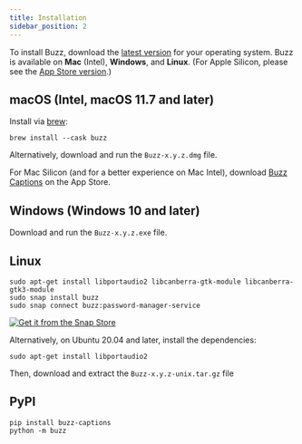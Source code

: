 ```yaml
---
title: Installation
sidebar_position: 2
---
```


To install Buzz, download the [latest version](https://github.com/chidiwilliams/buzz/releases/latest) for your operating
system. Buzz is available on **Mac** (Intel), **Windows**, and **Linux**. (For Apple Silicon, please see
the [App Store version](https://apps.apple.com/us/app/buzz-captions/id6446018936?mt=12&itsct=apps_box_badge&itscg=30200).)

## macOS (Intel, macOS 11.7 and later)

Install via [brew](https://brew.sh/):

```shell
brew install --cask buzz
```

Alternatively, download and run the `Buzz-x.y.z.dmg` file.

For Mac Silicon (and for a better experience on Mac Intel),
download [Buzz Captions](https://apps.apple.com/us/app/buzz-captions/id6446018936?mt=12&amp;itsct=apps_box_badge&amp;itscg=30200)
on the App Store.

## Windows (Windows 10 and later)

Download and run the `Buzz-x.y.z.exe` file.

## Linux

```shell
sudo apt-get install libportaudio2 libcanberra-gtk-module libcanberra-gtk3-module
sudo snap install buzz
sudo snap connect buzz:password-manager-service
```

[![Get it from the Snap Store](https://snapcraft.io/static/images/badges/en/snap-store-black.svg)](https://snapcraft.io/buzz)

Alternatively, on Ubuntu 20.04 and later, install the dependencies:

```shell
sudo apt-get install libportaudio2
```

Then, download and extract the `Buzz-x.y.z-unix.tar.gz` file

## PyPI

```shell
pip install buzz-captions
python -m buzz
```

